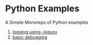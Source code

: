 # Python Examples
A Simple Monorepo of Python examples

1. [logging using -loguru ](loguru/README.md)
2. [basic debugging](https://realpython.com/python-debugging-pdb)
